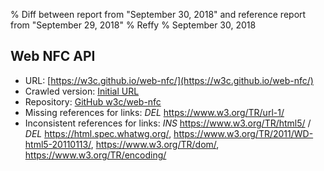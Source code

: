 % Diff between report from "September 30, 2018" and reference report from "September 29, 2018"
% Reffy
% September 30, 2018

## Web NFC API

- URL: [https://w3c.github.io/web-nfc/](https://w3c.github.io/web-nfc/)
- Crawled version: [Initial URL](https://w3c.github.io/web-nfc/)
- Repository: [GitHub w3c/web-nfc](https://github.com/w3c/web-nfc)
- Missing references for links: *DEL* https://www.w3.org/TR/url-1/
- Inconsistent references for links: *INS* https://www.w3.org/TR/html5/ / *DEL* https://html.spec.whatwg.org/, https://www.w3.org/TR/2011/WD-html5-20110113/, https://www.w3.org/TR/dom/, https://www.w3.org/TR/encoding/



